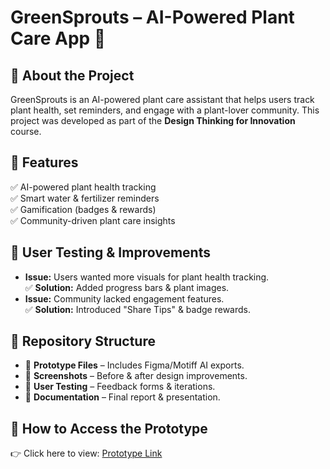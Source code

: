 # GreenSprouts – AI-Powered Plant Care App 🌱

## 🔹 About the Project
GreenSprouts is an AI-powered plant care assistant that helps users track plant health, set reminders, and engage with a plant-lover community. This project was developed as part of the **Design Thinking for Innovation** course.

## 🎯 Features
✅ AI-powered plant health tracking  
✅ Smart water & fertilizer reminders  
✅ Gamification (badges & rewards)  
✅ Community-driven plant care insights  

## 📝 User Testing & Improvements
- **Issue:** Users wanted more visuals for plant health tracking.  
  ✅ **Solution:** Added progress bars & plant images.  
- **Issue:** Community lacked engagement features.  
  ✅ **Solution:** Introduced "Share Tips" & badge rewards.  

## 📂 Repository Structure
- 📁 **Prototype Files** – Includes Figma/Motiff AI exports.  
- 📁 **Screenshots** – Before & after design improvements.  
- 📁 **User Testing** – Feedback forms & iterations.  
- 📁 **Documentation** – Final report & presentation.  

## 🚀 How to Access the Prototype
👉 Click here to view: [Prototype Link](#)  
